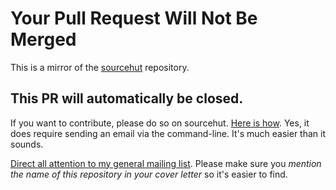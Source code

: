 # Your Pull Request Will Not Be Merged

This is a mirror of the [sourcehut][repo] repository.

## This PR will automatically be closed.

If you want to contribute, please do so on sourcehut. [Here is how][git-sm].
Yes, it does require sending an email via the command-line. It's much easier
than it sounds.

[Direct all attention to my general mailing list][ml]. Please make sure you
_mention the name of this repository in your cover letter_ so it's easier to
find.

[ml]: https://lists.sr.ht/~rogeruiz/bandeja-paisa
[repo]: https://git.sr.ht/~rogeruiz/.files.nix
[git-sm]: https://git-send-email.io
